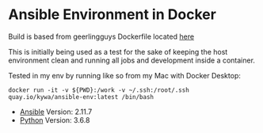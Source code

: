 # Ansible Environment in Docker

Build is based from geerlingguys Dockerfile located [here](https://github.com/geerlingguy/docker-ubi8-ansible)

This is initially being used as a test for the sake of keeping the host environment clean and running all jobs and development inside a container.

Tested in my env by running like so from my Mac with Docker Desktop:

```
docker run -it -v ${PWD}:/work -v ~/.ssh:/root/.ssh quay.io/kywa/ansible-env:latest /bin/bash
```

* [Ansible](https://ansible.com) Version: 2.11.7
* [Python](https://python.org) Version: 3.6.8
